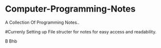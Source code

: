 # Computer-Programming-Notes
A Collection Of Programming Notes..

#Currenly Setting up File structer for notes for easy access and readability.

B
Bhb
